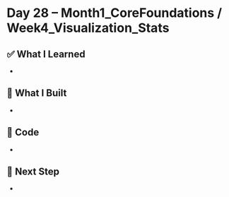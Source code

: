 # Day 28 – Month1_CoreFoundations / Week4_Visualization_Stats

## ✅ What I Learned
- 

## 🔨 What I Built
- 

## 📂 Code
- 

## 🎯 Next Step
- 
